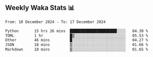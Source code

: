 ## Weekly Waka Stats 📊
<!--START_SECTION:waka-->

```txt
From: 10 December 2024 - To: 17 December 2024

Python       15 hrs 26 mins  █████████████████████░░░░   84.30 %
TOML         1 hr            █▒░░░░░░░░░░░░░░░░░░░░░░░   05.53 %
Other        46 mins         █░░░░░░░░░░░░░░░░░░░░░░░░   04.27 %
JSON         18 mins         ▒░░░░░░░░░░░░░░░░░░░░░░░░   01.66 %
Markdown     18 mins         ▒░░░░░░░░░░░░░░░░░░░░░░░░   01.65 %
```

<!--END_SECTION:waka-->

<!--

Here are some ideas to get you started:

- 🔭 I’m currently working on (way to add branches committed on)
- 🌱 I’m currently learning Web Frameworks and Machine Learning! (Lisp, JS (react & angular), Python, and __)
- 💬 Ask me about ...
- 📫 How to reach me: 
- 😄 Pronouns: He/Him/His
- ⚡ Fun fact: ...

that-recsys-lab
-->

